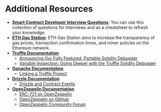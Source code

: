 # Additional Resources

- **[Smart Contract Developer Interview Questions](https://medium.com/@i6mi6/the-ultimate-collection-of-ethereum-solidity-and-smart-contracts-interview-questions-ef610d250012)**: You can use this collection of questions for interviews and as a cheatsheet to refresh your knowledge.
- **[ETH Gas Station](https://ethgasstation.info/)**: ETH Gas Station aims to increase the transparency of gas prices, transaction confirmation times, and miner policies on the Ethereum network.
- **[Truffle Documentation](https://www.trufflesuite.com/docs)**
    - [Announcing Our Fully Featured, Portable Solidity Debugger](https://www.trufflesuite.com/blog/announcing-full-portable-solidity-debugger)
    - [Variable Inspection: Going Deeper with the Truffle Solidity Debugger](https://www.trufflesuite.com/tutorials/debugger-variable-inspection)
- **[Ganache Documentation](https://www.trufflesuite.com/docs/ganache/overview)**
    - [Linking a Truffle Project](https://www.trufflesuite.com/docs/ganache/truffle-projects/linking-a-truffle-project)
- **[Drizzle Documentation](https://www.trufflesuite.com/docs/drizzle/overview)**
    - [Drizzle and Contract Events](https://www.trufflesuite.com/tutorials/drizzle-and-contract-events)
- **[OpenZeppelin Documentation](https://docs.openzeppelin.org/v2.3.0/get-started)**
    - [ERC-721 on OpenZeppelin](https://docs.openzeppelin.org/v2.3.0/api/token/erc721)
    - [OpenZeppelin on GitHub](https://github.com/OpenZeppelin/openzeppelin-solidity)
    - [OpenZeppelin Community Forum](https://forum.zeppelin.solutions/)
